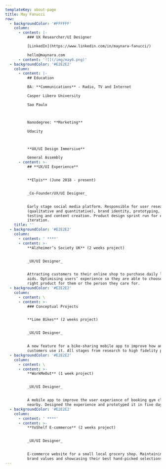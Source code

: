 ```yaml
---
templateKey: about-page
title: May Fanucci
row:
  - backgroundColor: '#FFFFFF'
    column:
      - content: |-
          ### UX Researcher/UI Designer

          [LinkedIn](https://www.linkedin.com/in/maynara-fanucci/)

          hello@maynara.com
      - content: '![](/img/may6.png)'
  - backgroundColor: '#E2E2E2'
    column:
      - content: |-
          ## Education

          BA: **Communications** - Radio, TV and Internet

          Casper Libero University

          Sao Paulo



          Nanodegree: **Marketing**

          Udacity



          **UX/UI Design Immersive**

          General Assembly
      - content: >-
          ## **UX/UI Experience**


          **Elpis** (June 2018 - present)


          _Co-Founder/UX/UI Designer_


          Early stage social media platform. Responsible for user research
          (qualitative and quantitative), brand identity, prototyping, user
          testing and content creation. Product design sprint run for early
          iteration.
    title: ''
  - backgroundColor: '#E2E2E2'
    column:
      - content: ' ****'
      - content: >-
          **Alzheimer’s Society UK** (2 weeks project)


          _UX/UI Designer_


          Attracting customers to their online shop to purchase daily living
          aids. Optimising users’ experience so they are able to choose the
          right product for them or the person they care for.
  - backgroundColor: '#E2E2E2'
    column:
      - content: \
      - content: >-
          ### Conceptual Projects


          **Lime Bikes** (2 weeks project)


          _UX/UI Designer_


          A new feature for a bike-sharing mobile app to improve how and when
          customers use it. All stages from research to high fidelity prototype.
  - backgroundColor: '#E2E2E2'
    column:
      - content: \
      - content: >-
          **WorkMeOut** (1 week project)


          _UX/UI Designer_


          A mobile app to improve the user experience of booking gym classes
          nearby. Designed the experience and prototyped it in five days.
  - backgroundColor: '#E2E2E2'
    column:
      - content: ' ****'
      - content: >-
          **YoShelf E-commerce** (2 weeks project)


          _UX/UI Designer_


          E-commerce website for a small local grocery shop. Maintaining their
          brand values and showcasing their best hand-picked selections.
---
```

###
